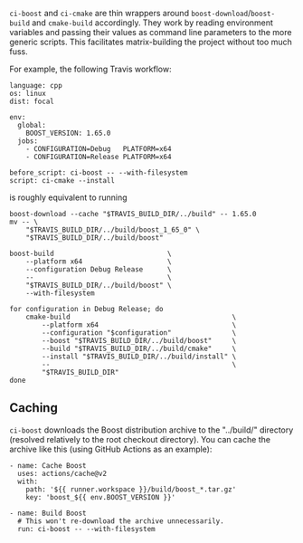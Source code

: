 `ci-boost` and `ci-cmake` are thin wrappers around `boost-download`/`boost-build`
and `cmake-build` accordingly.  They work by reading environment variables and
passing their values as command line parameters to the more generic scripts.
This facilitates matrix-building the project without too much fuss.

For example, the following Travis workflow:

```
language: cpp
os: linux
dist: focal

env:
  global:
    BOOST_VERSION: 1.65.0
  jobs:
    - CONFIGURATION=Debug   PLATFORM=x64
    - CONFIGURATION=Release PLATFORM=x64

before_script: ci-boost -- --with-filesystem
script: ci-cmake --install
```

is roughly equivalent to running

```
boost-download --cache "$TRAVIS_BUILD_DIR/../build" -- 1.65.0
mv -- \
    "$TRAVIS_BUILD_DIR/../build/boost_1_65_0" \
    "$TRAVIS_BUILD_DIR/../build/boost"

boost-build                            \
    --platform x64                     \
    --configuration Debug Release      \
    --                                 \
    "$TRAVIS_BUILD_DIR/../build/boost" \
    --with-filesystem

for configuration in Debug Release; do
    cmake-build                                        \
        --platform x64                                 \
        --configuration "$configuration"               \
        --boost "$TRAVIS_BUILD_DIR/../build/boost"     \
        --build "$TRAVIS_BUILD_DIR/../build/cmake"     \
        --install "$TRAVIS_BUILD_DIR/../build/install" \
        --                                             \
        "$TRAVIS_BUILD_DIR"
done
```

Caching
-------

`ci-boost` downloads the Boost distribution archive to the "../build/"
directory (resolved relatively to the root checkout directory).  You can cache
the archive like this (using GitHub Actions as an example):

```
- name: Cache Boost
  uses: actions/cache@v2
  with:
    path: '${{ runner.workspace }}/build/boost_*.tar.gz'
    key: 'boost_${{ env.BOOST_VERSION }}'

- name: Build Boost
  # This won't re-download the archive unnecessarily.
  run: ci-boost -- --with-filesystem
```
